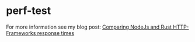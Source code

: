 # perf-test

For more information see my blog post: [Comparing NodeJs and Rust HTTP-Frameworks response times](https://medium.com/@lholznagel/comparing-nodejs-and-rust-http-frameworks-response-times-5738dfa1843d#.nsnlnlsh8)
